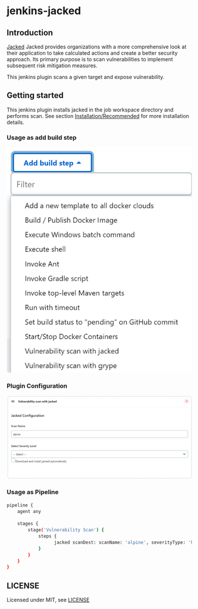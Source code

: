 # jenkins-jacked

## Introduction

[Jacked](https://github.com/carbonetes/jacked) Jacked provides organizations with a more comprehensive look at their application to take calculated actions and create a better security approach. Its primary purpose is to scan vulnerabilities to implement subsequent risk mitigation measures.

This jenkins plugin scans a given target and expose vulnerability.

## Getting started

This jenkins plugin installs jacked in the job workspace directory and performs scan. 
See section [Installation/Recommended](https://github.com/carbonetes/jacked) for more installation details.

### Usage as add build step

<img src="assets/add-build-step.png" alt="Jacked plugin" />

### Plugin Configuration

<img src="assets/configuration.png" alt="Jacked plugin configuration" />


### Usage as Pipeline
```sh
pipeline {
    agent any
    
    stages {
        stage('Vulnerability Scan') {
            steps {
                  jacked scanDest: scanName: 'alpine', severityType: 'high', autoInstall: true
            }
        }
    }
}

```

## LICENSE

Licensed under MIT, see [LICENSE](LICENSE.md)

